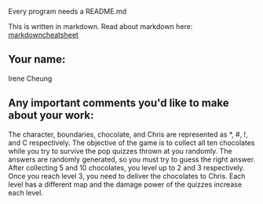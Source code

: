 Every program needs a README.md

This is written in markdown. Read about markdown here: [markdowncheatsheet](https://www.markdownguide.org/cheat-sheet/)

## Your name:

Irene Cheung

## Any important comments you'd like to make about your work:

The character, boundaries, chocolate, and Chris are represented as *, #, !, and C respectively. 
The objective of the game is to collect all ten chocolates while you try to survive the pop quizzes
thrown at you randomly. The answers are randomly generated, so you must try to guess the right answer. 
After collecting 5 and 10 chocolates, you level up to 2 and 3 respectively. Once you reach level 3, you need to
deliver the chocolates to Chris. Each level has a different map and the damage power of the quizzes increase each level.

